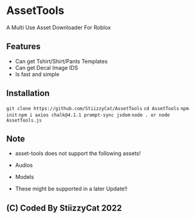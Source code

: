# AssetTools
A Multi Use Asset Downloader For Roblox

## Features

+ Can get Tshirt/Shirt/Pants Templates
+ Can get Decal Image IDS
+ Is fast and simple

## Installation
```git clone https://github.com/StiizzyCat/AssetTools```
```cd AssetTools```
```npm init```
```npm i axios chalk@4.1.1 prompt-sync jsdom```
```node . or node AssetTools.js```


## Note
+ asset-tools does not support the following assets!

+ Audios

+ Models

+ These might be supported in a later Update!!


## (C) Coded By StiizzyCat 2022
